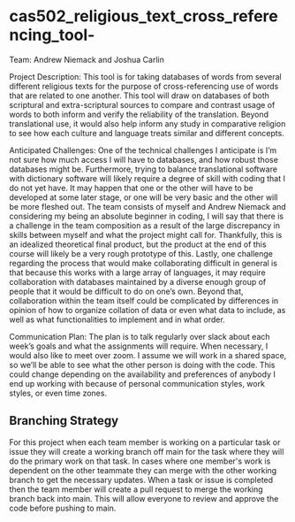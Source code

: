 # cas502_religious_text_cross_referencing_tool-
Team: Andrew Niemack and Joshua Carlin

Project Description: This tool is for taking databases of words from several different religious texts for the purpose of cross-referencing use of words that are related to one another. This tool will draw on databases of both scriptural and extra-scriptural sources to compare and contrast usage of words to both inform and verify the reliability of the translation. Beyond translational use, it would also help inform any study in comparative religion to see how each culture and language treats similar and different concepts. 

Anticipated Challenges: One of the technical challenges I anticipate is I’m not sure how much access I will have to databases, and how robust those databases might be. Furthermore, trying to balance translational software with dictionary software will likely require a degree of skill with coding that I do not yet have. It may happen that one or the other will have to be developed at some later stage, or one will be very basic and the other will be more fleshed out. The team consists of myself and Andrew Niemack and considering my being an absolute beginner in coding, I will say that there is a challenge in the team composition as a result of the large discrepancy in skills between myself and what the project might call for. Thankfully, this is an idealized theoretical final product, but the product at the end of this course will likely be a very rough prototype of this. Lastly, one challenge regarding the process that would make collaborating difficult in general is that because this works with a large array of languages, it may require collaboration with databases maintained by a diverse enough group of people that it would be difficult to do on one’s own. Beyond that, collaboration within the team itself could be complicated by differences in opinion of how to organize collation of data or even what data to include, as well as what functionalities to implement and in what order.

Communication Plan: The plan is to talk regularly over slack about each week’s goals and what the assignments will require. When necessary, I would also like to meet over zoom. I assume we will work in a shared space, so we’ll be able to see what the other person is doing with the code. This could change depending on the availability and preferences of anybody I end up working with because of personal communication styles, work styles, or even time zones.

## Branching Strategy
For this project when each team member is working on a particular task or issue they will create a working branch off main for the task where they will do the primary work on that task. In cases where one member's work is dependent on the other teammate they can merge with the other working branch to get the necessary updates. When a task or issue is completed then the team member will create a pull request to merge the working branch back into main. This will allow everyone to review and approve the code before pushing to main.

